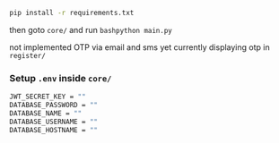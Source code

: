 ```bash
pip install -r requirements.txt 
```
then goto ```core/``` and run
```bashpython main.py```

not implemented OTP via email and sms yet
currently displaying otp in ``register/``

### Setup ```.env``` inside ```core/```
```bash
JWT_SECRET_KEY = ""
DATABASE_PASSWORD = ""
DATABASE_NAME = ""
DATABASE_USERNAME = ""
DATABASE_HOSTNAME = ""

```
